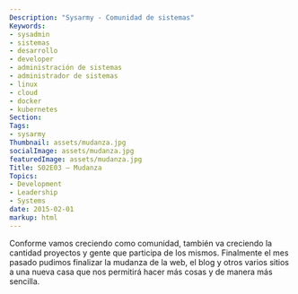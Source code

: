 ```yaml
---
Description: "Sysarmy - Comunidad de sistemas"
Keywords:
- sysadmin 
- sistemas
- desarrollo
- developer
- administración de sistemas
- administrador de sistemas
- linux
- cloud
- docker
- kubernetes
Section: 
Tags:
- sysarmy
Thumbnail: assets/mudanza.jpg
socialImage: assets/mudanza.jpg
featuredImage: assets/mudanza.jpg
Title: S02E03 – Mudanza
Topics:
- Development
- Leadership
- Systems
date: 2015-02-01
markup: html
---
```


<p>Conforme vamos creciendo como comunidad, también va creciendo la cantidad proyectos y gente que participa de los mismos. Finalmente el mes pasado pudimos finalizar la mudanza de la web, el blog y otros varios sitios a una nueva casa que nos permitirá hacer más cosas y de manera más sencilla.</p>
